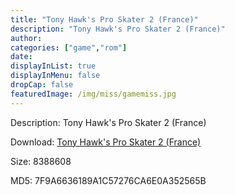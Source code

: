 ```yaml
---
title: "Tony Hawk's Pro Skater 2 (France)"
description: "Tony Hawk's Pro Skater 2 (France)"
author: 
categories: ["game","rom"]
date: 
displayInList: true
displayInMenu: false
dropCap: false
featuredImage: /img/miss/gamemiss.jpg
---
```


Description: Tony Hawk's Pro Skater 2 (France)

Download: <a style="text-decoration:underline;" href="https://mega.nz/#!fW4wkA7Z!Gc4hWEpgP-62lidOOrn3L06vtwMaza2iWdiy2aeFTPg" target = "_blank" rel = "nofollow" > Tony Hawk's Pro Skater 2 (France)</a>

Size: 8388608

MD5: 7F9A6636189A1C57276CA6E0A352565B

